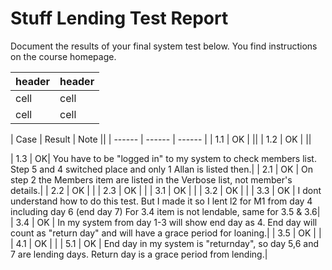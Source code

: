 # Stuff Lending Test Report
Document the results of your final system test below. You find instructions on the course homepage.

| header | header |
| ------ | ------ |
| cell | cell |
| cell | cell |

| Case | Result | Note ||
| ------ | ------ | ------ |
| 1.1 | OK | ||
| 1.2 | OK | ||

| 1.3 | OK| You have to be "logged in" to my system to check members list.  Step 5 and 4 switched place and only 1 Allan is listed then.|
| 2.1 | OK | On step 2 the Members item are listed in the Verbose list, not member's details.|
| 2.2 | OK | |
| 2.3 | OK | |
| 3.1 | OK | |
| 3.2 | OK | |
| 3.3 | OK | I dont understand how to do this test. But I made it so I lent l2 for M1 from day 4 including day 6 (end day 7) For 3.4 item is not lendable, same for 3.5 & 3.6|
| 3.4 | OK | In my system from day 1-3 will show end day as 4. End day will count as "return day" and will have a grace period for loaning.|
| 3.5 | OK | |
| 4.1 | OK | |
| 5.1 | OK | End day in my system is "returnday", so day 5,6 and 7 are lending days. Return day is a grace period from lending.|
